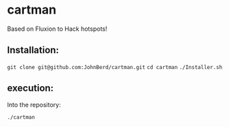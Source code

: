 # cartman

Based on Fluxion to Hack hotspots!

## Installation:

`git clone git@github.com:JohnBerd/cartman.git`
`cd cartman`
`./Installer.sh`

## execution:

Into the repository:

`./cartman`
